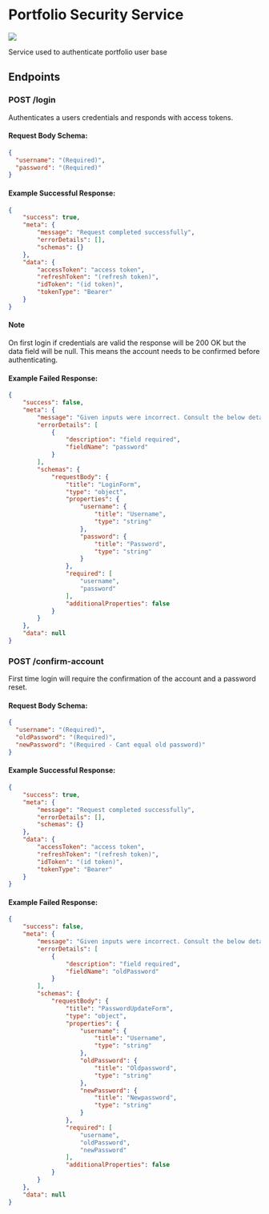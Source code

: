 # Portfolio Security Service
![](https://github.com/jsexton-portfolio/security-service/workflows/build/badge.svg)

Service used to authenticate portfolio user base

## Endpoints

### POST /login

Authenticates a users credentials and responds with access tokens.

#### Request Body Schema:
```json
{
  "username": "(Required)",
  "password": "(Required)"
}
```

#### Example Successful Response:
```json
{
    "success": true,
    "meta": {
        "message": "Request completed successfully",
        "errorDetails": [],
        "schemas": {}
    },
    "data": {
        "accessToken": "access token",
        "refreshToken": "(refresh token)",
        "idToken": "(id token)",
        "tokenType": "Bearer"
    }
}
```

#### Note
On first login if credentials are valid the response will be 200 OK but the data field will be null. 
This means the account needs to be confirmed before authenticating.

#### Example Failed Response:
```json
{
    "success": false,
    "meta": {
        "message": "Given inputs were incorrect. Consult the below details to address the issue.",
        "errorDetails": [
            {
                "description": "field required",
                "fieldName": "password"
            }
        ],
        "schemas": {
            "requestBody": {
                "title": "LoginForm",
                "type": "object",
                "properties": {
                    "username": {
                        "title": "Username",
                        "type": "string"
                    },
                    "password": {
                        "title": "Password",
                        "type": "string"
                    }
                },
                "required": [
                    "username",
                    "password"
                ],
                "additionalProperties": false
            }
        }
    },
    "data": null
}
```

### POST /confirm-account

First time login will require the confirmation of the account and a password reset.

#### Request Body Schema:
```json
{
  "username": "(Required)",
  "oldPassword": "(Required)",
  "newPassword": "(Required - Cant equal old password)"
}
```

#### Example Successful Response:
```json
{
    "success": true,
    "meta": {
        "message": "Request completed successfully",
        "errorDetails": [],
        "schemas": {}
    },
    "data": {
        "accessToken": "access token",
        "refreshToken": "(refresh token)",
        "idToken": "(id token)",
        "tokenType": "Bearer"
    }
}
```

#### Example Failed Response:
```json
{
    "success": false,
    "meta": {
        "message": "Given inputs were incorrect. Consult the below details to address the issue.",
        "errorDetails": [
            {
                "description": "field required",
                "fieldName": "oldPassword"
            }
        ],
        "schemas": {
            "requestBody": {
                "title": "PasswordUpdateForm",
                "type": "object",
                "properties": {
                    "username": {
                        "title": "Username",
                        "type": "string"
                    },
                    "oldPassword": {
                        "title": "Oldpassword",
                        "type": "string"
                    },
                    "newPassword": {
                        "title": "Newpassword",
                        "type": "string"
                    }
                },
                "required": [
                    "username",
                    "oldPassword",
                    "newPassword"
                ],
                "additionalProperties": false
            }
        }
    },
    "data": null
}
```
